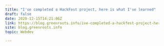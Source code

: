 ```yaml
---
title: "I've completed a HackFest project, here is what I've learned"
draft: false
date: 2020-12-15T14:21:06Z
link: https://blog.greenroots.info/ive-completed-a-hackfest-project-here-is-what-ive-learned-ckipjd21d032xw8s13x78242y?utm_medium=RSS&utm_source=hune
site: blog.greenroots.info
topic: Webdev  

---
```

